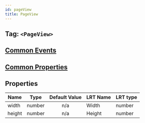 ```yaml
---
id: pageView
title: PageView
---
```


## Tag: `<PageView>`

## [Common Events](../types/Events.md)

## [Common Properties](../types/Properties.md)

## Properties

| Name   | Type   | Default Value | LRT Name | LRT type |
| ------ | ------ | :-----------: | -------- | -------- |
| width  | number |      n/a      | Width    | number   |
| height | number |      n/a      | Height   | number   |
